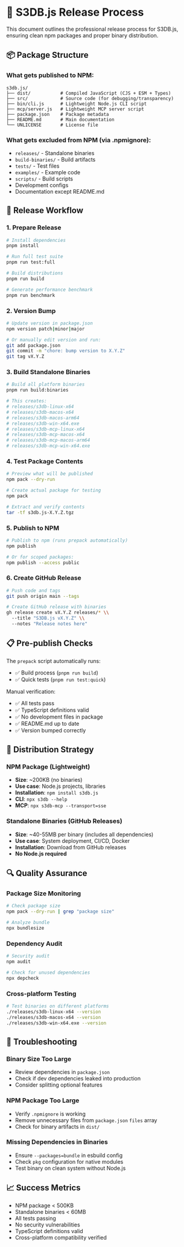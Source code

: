 # 🚀 S3DB.js Release Process

This document outlines the professional release process for S3DB.js, ensuring clean npm packages and proper binary distribution.

## 📦 Package Structure

### What gets published to NPM:
```
s3db.js/
├── dist/           # Compiled JavaScript (CJS + ESM + Types)
├── src/            # Source code (for debugging/transparency)
├── bin/cli.js      # Lightweight Node.js CLI script
├── mcp/server.js   # Lightweight MCP server script
├── package.json    # Package metadata
├── README.md       # Main documentation
└── UNLICENSE       # License file
```

### What gets excluded from NPM (via .npmignore):
- `releases/` - Standalone binaries
- `build-binaries/` - Build artifacts  
- `tests/` - Test files
- `examples/` - Example code
- `scripts/` - Build scripts
- Development configs
- Documentation except README.md

## 🔄 Release Workflow

### 1. Prepare Release
```bash
# Install dependencies
pnpm install

# Run full test suite
pnpm run test:full

# Build distributions
pnpm run build

# Generate performance benchmark
pnpm run benchmark
```

### 2. Version Bump
```bash
# Update version in package.json
npm version patch|minor|major

# Or manually edit version and run:
git add package.json
git commit -m "chore: bump version to X.Y.Z"
git tag vX.Y.Z
```

### 3. Build Standalone Binaries
```bash
# Build all platform binaries
pnpm run build:binaries

# This creates:
# releases/s3db-linux-x64
# releases/s3db-macos-x64  
# releases/s3db-macos-arm64
# releases/s3db-win-x64.exe
# releases/s3db-mcp-linux-x64
# releases/s3db-mcp-macos-x64
# releases/s3db-mcp-macos-arm64
# releases/s3db-mcp-win-x64.exe
```

### 4. Test Package Contents
```bash
# Preview what will be published
npm pack --dry-run

# Create actual package for testing
npm pack

# Extract and verify contents
tar -tf s3db.js-X.Y.Z.tgz
```

### 5. Publish to NPM
```bash
# Publish to npm (runs prepack automatically)
npm publish

# Or for scoped packages:
npm publish --access public
```

### 6. Create GitHub Release
```bash
# Push code and tags
git push origin main --tags

# Create GitHub release with binaries
gh release create vX.Y.Z releases/* \\
  --title "S3DB.js vX.Y.Z" \\
  --notes "Release notes here"
```

## 📋 Pre-publish Checks

The `prepack` script automatically runs:
- ✅ Build process (`pnpm run build`)
- ✅ Quick tests (`pnpm run test:quick`)

Manual verification:
- ✅ All tests pass
- ✅ TypeScript definitions valid
- ✅ No development files in package
- ✅ README.md up to date
- ✅ Version bumped correctly

## 🎯 Distribution Strategy

### NPM Package (Lightweight)
- **Size**: ~200KB (no binaries)
- **Use case**: Node.js projects, libraries
- **Installation**: `npm install s3db.js`
- **CLI**: `npx s3db --help`
- **MCP**: `npx s3db-mcp --transport=sse`

### Standalone Binaries (GitHub Releases)
- **Size**: ~40-55MB per binary (includes all dependencies)
- **Use case**: System deployment, CI/CD, Docker
- **Installation**: Download from GitHub releases
- **No Node.js required**

## 🔍 Quality Assurance

### Package Size Monitoring
```bash
# Check package size
npm pack --dry-run | grep "package size"

# Analyze bundle
npx bundlesize
```

### Dependency Audit
```bash
# Security audit
npm audit

# Check for unused dependencies
npx depcheck
```

### Cross-platform Testing
```bash
# Test binaries on different platforms
./releases/s3db-linux-x64 --version
./releases/s3db-macos-x64 --version
./releases/s3db-win-x64.exe --version
```

## 🚨 Troubleshooting

### Binary Size Too Large
- Review dependencies in `package.json`
- Check if dev dependencies leaked into production
- Consider splitting optional features

### NPM Package Too Large  
- Verify `.npmignore` is working
- Remove unnecessary files from `package.json` `files` array
- Check for binary artifacts in `dist/`

### Missing Dependencies in Binaries
- Ensure `--packages=bundle` in esbuild config
- Check `pkg` configuration for native modules
- Test binary on clean system without Node.js

## 📈 Success Metrics

- NPM package < 500KB
- Standalone binaries < 60MB
- All tests passing
- No security vulnerabilities
- TypeScript definitions valid
- Cross-platform compatibility verified